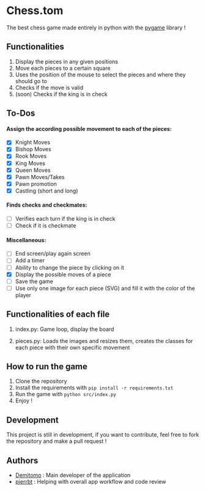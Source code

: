 # Chess.tom

The best chess game made entirely in python with the [pygame](https://github.com/pygame/) library !

## Functionalities
1. Display the pieces in any given positions
2. Move each pieces to a certain square
3. Uses the position of the mouse to select the pieces and where they should go to
4. Checks if the move is valid
5. (soon) Checks if the king is in check

## To-Dos
#### Assign the according possible movement to each of the pieces:
- [x] Knight Moves
- [x] Bishop Moves
- [x] Rook Moves
- [x] King Moves
- [x] Queen Moves
- [x] Pawn Moves/Takes
- [x] Pawn promotion
- [x] Castling (short and long)

#### Finds checks and checkmates:
- [ ] Verifies each turn if the king is in check
- [ ] Check if it is checkmate

#### Miscellaneous:
- [ ] End screen/play again screen
- [ ] Add a timer
- [ ] Ability to change the piece by clicking on it
- [x] Display the possible moves of a piece
- [ ] Save the game
- [ ] Use only one image for each piece (SVG) and fill it with the color of the player

## Functionalities of each file
1. index.py:
Game loop, display the board

2. pieces.py:
Loads the images and resizes them, creates the classes for each piece with their own specific movement

## How to run the game
1. Clone the repository
2. Install the requirements with `pip install -r requirements.txt`
3. Run the game with `python src/index.py`
4. Enjoy !

## Development
This project is still in development, if you want to contribute, feel free to fork the repository and make a pull request !

## Authors
- [Demitomo](https://github.com/Demitomo)  : Main developer of the application
- [pierrbt](https://github.com/pierrbt) : Helping with overall app workflow and code review
